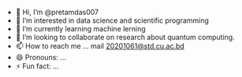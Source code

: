 - 👋 Hi, I’m @pretamdas007
- 👀 I’m interested in data science and scientific programming 
- 🌱 I’m currently learning machine lerning
- 💞️ I’m looking to collaborate on research about quantum computing.
- 📫 How to reach me ... mail 20201061@std.cu.ac.bd
- 😄 Pronouns: ...
- ⚡ Fun fact: ...

<!---
pretamdas007/pretamdas007 is a ✨ special ✨ repository because its `README.md` (this file) appears on your GitHub profile.
You can click the Preview link to take a look at your changes.
--->

